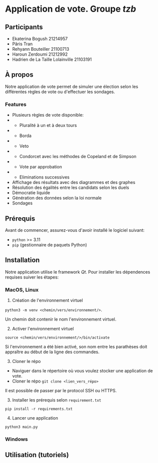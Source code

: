 # Application de vote. Groupe _tzb_

## Participants

- Ekaterina Bogush 21214957
- Pâris Tran
- Rehyann Bouteiller 21100713
- Haroun Zerdoumi 21212992
- Hadrien de La Taille Lolainville 21103191

## À propos

Notre application de vote permet de simuler une élection selon les différentes règles de vote ou d'effectuer les sondages.

### Features

- Plusieurs règles de vote disponible:
- - Pluralité à un et à deux tours
- - Borda
- - Veto
- - Condorcet avec les méthodes de Copeland et de Simpson
- - Vote par approbation
- - Eliminations successives
- Affichage des résultats avec des diagrammes et des graphes
- Résolution des égalités entre les candidats selon les duels
- Démocratie liquide
- Génération des données selon la loi normale
- Sondages

## Prérequis

Avant de commencer, assurez-vous d'avoir installé le logiciel suivant:

- `python` >= 3.11
- `pip` (gestionnaire de paquets Python)

## Installation

Notre application utilise le framework _Qt_. Pour installer les dépendences requises suiver les étapes:

### MacOS, Linux

1. Création de l'environnement virtuel

`python3 -m venv <chemin/vers/environnement/>`.

Un chemin doit contenir le nom l'environnement virtuel.

2. Activer l'environnement virtuel

`source <chemin/vers/environnement/>/bin/activate`

Si l'environnement a été bien activé, son nom entre les parathèses doit appraître au début de la ligne des commandes.

3. Cloner le répo

- Naviguer dans le répertoire où vous voulez stocker une application de vote.
- Cloner le répo `git clone <lien_vers_répo>`

Il est possible de passer par le protocol SSH ou HTTPS.

3. Installer les prérequis selon `requirement.txt`

`pip install -r requirements.txt`

4. Lancer une application

`python3 main.py`

### Windows

## Utilisation (tutoriels)
